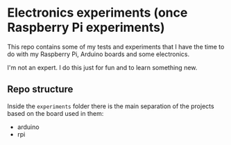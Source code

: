 # Electronics experiments (once Raspberry Pi experiments)

This repo contains some of my tests and experiments that I have the time to do
with my Raspberry Pi, Arduino boards and some electronics.


I'm not an expert. I do this just for fun and to learn something new.


## Repo structure

Inside the `experiments` folder there is the main separation of the projects
based on the board used in them:

- arduino
- rpi
